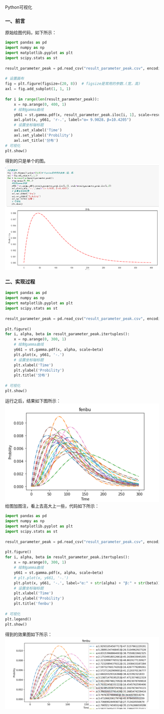 Python可视化
<a name="QKh5S"></a>
### 一、前言
原始绘图代码，如下所示：
```python
import pandas as pd
import numpy as np
import matplotlib.pyplot as plt
import scipy.stats as st

result_parameter_peak = pd.read_csv("result_parameter_peak.csv", encoding="utf_8_sig")

# 设置画布
fig = plt.figure(figsize=(20, 8))  # figsize是常用的参数.(宽，高)
axl = fig.add_subplot(1, 1, 1)

for i in range(len(result_parameter_peak)):
    x = np.arange(0, 400, 1)
    # 绘制gamma曲线
    y661 = st.gamma.pdf(x, result_parameter_peak.iloc[i, 1], scale=result_parameter_peak.iloc[i, 2])
    axl.plot(x, y661, 'r-.', label="α= 9.9028，β=10.4205")
    # 设置坐标轴标题
    axl.set_xlabel('Time')
    axl.set_ylabel('Probility')
    axl.set_title('分布')
# 可视化
plt.show()
```
得到的只是单个的图。<br />![](./img/1655342605245-436b2f66-e1c9-48b5-bc58-d7830b6cdef3.png)
<a name="fz9dD"></a>
### 二、实现过程
```python
import pandas as pd
import numpy as np
import matplotlib.pyplot as plt
import scipy.stats as st

result_parameter_peak = pd.read_csv("result_parameter_peak.csv", encoding="utf_8_sig")

plt.figure()
for i, alpha, beta in result_parameter_peak.itertuples():
    x = np.arange(0, 300, 1)
    # 绘制gamma曲线
    y661 = st.gamma.pdf(x, alpha, scale=beta)
    plt.plot(x, y661, '-.')
    # 设置坐标轴标题
    plt.xlabel('Time')
    plt.ylabel('Probility')
    plt.title('分布')

# 可视化
plt.show()
```
运行之后，结果如下图所示：<br />![](./img/1655342605372-5ee0ed32-d280-4cba-8081-169c350478f5.png)<br />给图加图注，看上去高大上一些，代码如下所示：
```python
import pandas as pd
import numpy as np
import matplotlib.pyplot as plt
import scipy.stats as st

result_parameter_peak = pd.read_csv("result_parameter_peak.csv", encoding="utf_8_sig")

plt.figure()
for i, alpha, beta in result_parameter_peak.itertuples():
    x = np.arange(0, 300, 1)
    # 绘制gamma曲线
    y661 = st.gamma.pdf(x, alpha, scale=beta)
    # plt.plot(x, y661, '-.')
    plt.plot(x, y661, '-.', label="α:" + str(alpha) + "β:" + str(beta))
    # 设置坐标轴标题
    plt.xlabel('Time')
    plt.ylabel('Probility')
    plt.title('fenbu')
    
# 可视化
plt.legend()
plt.show()
```
得到的效果图如下所示：<br />![](./img/1655342605831-7690815a-44e0-4e30-ba58-597f00090de9.png)

